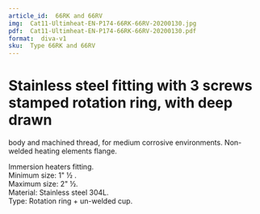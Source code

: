 ```yaml
---
article_id:  66RK and 66RV
img:  Cat11-Ultimheat-EN-P174-66RK-66RV-20200130.jpg
pdf:  Cat11-Ultimheat-EN-P174-66RK-66RV-20200130.pdf
format:  diva-v1
sku:  Type 66RK and 66RV
---
```

# Stainless steel fitting with 3 screws stamped rotation ring, with deep drawn 
body and machined thread, for medium corrosive environments. Non-welded heating elements flange.  

Immersion heaters fitting.  
Minimum size: 1" ½ .  
Maximum size: 2" ½.  
Material: Stainless steel 304L.  
Type: Rotation ring + un-welded cup.  

